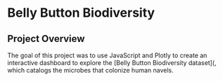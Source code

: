 # Belly Button Biodiversity

## Project Overview

The goal of this project was to use JavaScript and Plotly to create an interactive dashboard to explore the [Belly Button Biodiversity dataset](, which catalogs the microbes that colonize human navels.
